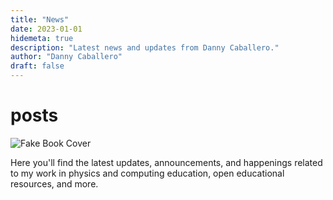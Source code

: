 ```yaml
---
title: "News"
date: 2023-01-01
hidemeta: true
description: "Latest news and updates from Danny Caballero."
author: "Danny Caballero"
draft: false
---
```


# posts

![Fake Book Cover](/img/IOP/cover.png)  

Here you'll find the latest updates, announcements, and happenings related to my work in physics and computing education, open educational resources, and more.